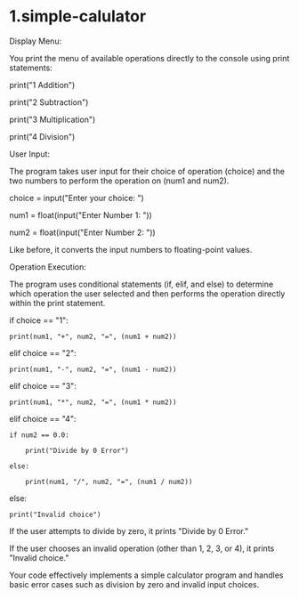 # 1.simple-calulator

Display Menu:

You print the menu of available operations directly to the console using print statements:

print("1 Addition")

print("2 Subtraction")

print("3 Multiplication")

print("4 Division")

User Input:

The program takes user input for their choice of operation (choice) and the two numbers to perform the operation on (num1 and num2).


choice = input("Enter your choice: ")

num1 = float(input("Enter Number 1: "))

num2 = float(input("Enter Number 2: "))

Like before, it converts the input numbers to floating-point values.


Operation Execution:

The program uses conditional statements (if, elif, and else) to determine which operation the user selected and then performs the operation directly within the print statement.


if choice == "1":

    print(num1, "+", num2, "=", (num1 + num2))
    
elif choice == "2":

    print(num1, "-", num2, "=", (num1 - num2))
    
elif choice == "3":

    print(num1, "*", num2, "=", (num1 * num2))
    
elif choice == "4":

    if num2 == 0.0:
    
        print("Divide by 0 Error")
        
    else:
    
        print(num1, "/", num2, "=", (num1 / num2))
        
else:

    print("Invalid choice")
    
    
If the user attempts to divide by zero, it prints "Divide by 0 Error."

If the user chooses an invalid operation (other than 1, 2, 3, or 4), it prints "Invalid choice."

Your code effectively implements a simple calculator program and handles basic error cases such as division by zero and invalid input choices.
